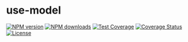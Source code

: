 # use-model

[![NPM version](https://img.shields.io/npm/v/use-model.svg?style=flat)](https://npmjs.org/package/use-model) [![NPM downloads](http://img.shields.io/npm/dm/use-model.svg?style=flat)](https://npmjs.org/package/use-model) [![Test Coverage](https://github.com/imhele/use-model/actions/workflows/Test%20Coverage.yml/badge.svg)](https://github.com/imhele/use-model/actions/workflows/Test%20Coverage.yml) [![Coverage Status](https://coveralls.io/repos/github/imhele/use-model/badge.svg?branch=master)](https://coveralls.io/github/imhele/use-model?branch=master) [![License](https://img.shields.io/npm/l/use-model.svg)](https://npmjs.org/package/use-model)
